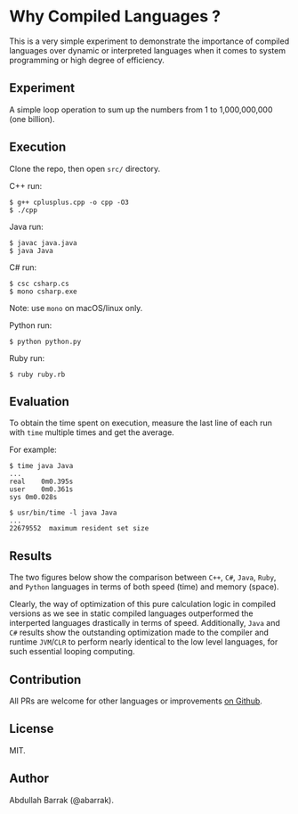 # Why Compiled Languages ?

This is a very simple experiment to demonstrate the importance of compiled languages over dynamic or interpreted languages when it comes to system programming or high degree of efficiency.

## Experiment

A simple loop operation to sum up the numbers from 1 to 1,000,000,000 (one billion).

## Execution

Clone the repo, then open `src/` directory.

C++ run:
```shell
$ g++ cplusplus.cpp -o cpp -O3
$ ./cpp
```

Java run:
```shell
$ javac java.java
$ java Java
```

C# run:
```shell
$ csc csharp.cs
$ mono csharp.exe
```
Note: use `mono` on macOS/linux only.

Python run:
```shell
$ python python.py
```

Ruby run:
```shell
$ ruby ruby.rb
```

## Evaluation

To obtain the time spent on execution, measure the last line of each run with `time` multiple times and get the average.

For example:

```shell
$ time java Java
...
real	0m0.395s
user	0m0.361s
sys	0m0.028s

$ usr/bin/time -l java Java
...
22679552  maximum resident set size
```

## Results

The two figures below show the comparison between `C++`, `C#`, `Java`, `Ruby`, and `Python` languages in terms of both speed (time) and memory (space).

Clearly, the way of optimization of this pure calculation logic in compiled versions as we see in static compiled languages outperformed the interperted languages drastically in terms of speed. Additionally, `Java` and `C#` results show the outstanding optimization made to the compiler and runtime `JVM`/`CLR` to perform nearly identical to the low level languages, for such essential looping computing.

## Contribution

All PRs are welcome for other languages or improvements [on Github](https://github.com/abarrak/why-compiled-languages).

## License

MIT.

## Author

Abdullah Barrak (@abarrak).
